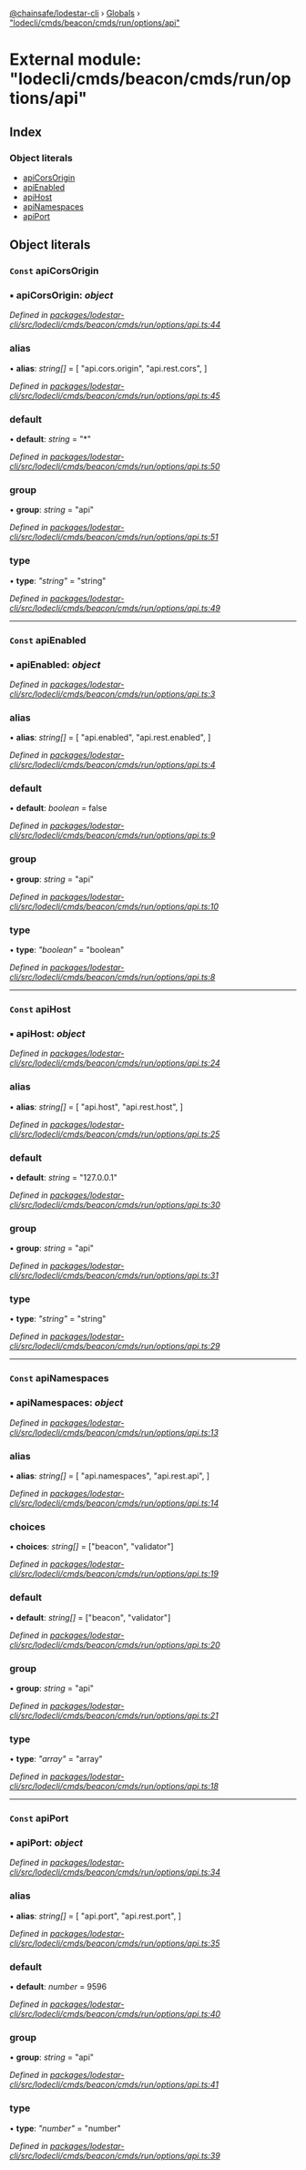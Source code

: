 [@chainsafe/lodestar-cli](../README.md) › [Globals](../globals.md) › ["lodecli/cmds/beacon/cmds/run/options/api"](_lodecli_cmds_beacon_cmds_run_options_api_.md)

# External module: "lodecli/cmds/beacon/cmds/run/options/api"

## Index

### Object literals

* [apiCorsOrigin](_lodecli_cmds_beacon_cmds_run_options_api_.md#const-apicorsorigin)
* [apiEnabled](_lodecli_cmds_beacon_cmds_run_options_api_.md#const-apienabled)
* [apiHost](_lodecli_cmds_beacon_cmds_run_options_api_.md#const-apihost)
* [apiNamespaces](_lodecli_cmds_beacon_cmds_run_options_api_.md#const-apinamespaces)
* [apiPort](_lodecli_cmds_beacon_cmds_run_options_api_.md#const-apiport)

## Object literals

### `Const` apiCorsOrigin

### ▪ **apiCorsOrigin**: *object*

*Defined in [packages/lodestar-cli/src/lodecli/cmds/beacon/cmds/run/options/api.ts:44](https://github.com/ChainSafe/lodestar/blob/2084b4ac7/packages/lodestar-cli/src/lodecli/cmds/beacon/cmds/run/options/api.ts#L44)*

###  alias

• **alias**: *string[]* = [
    "api.cors.origin",
    "api.rest.cors",
  ]

*Defined in [packages/lodestar-cli/src/lodecli/cmds/beacon/cmds/run/options/api.ts:45](https://github.com/ChainSafe/lodestar/blob/2084b4ac7/packages/lodestar-cli/src/lodecli/cmds/beacon/cmds/run/options/api.ts#L45)*

###  default

• **default**: *string* = "*"

*Defined in [packages/lodestar-cli/src/lodecli/cmds/beacon/cmds/run/options/api.ts:50](https://github.com/ChainSafe/lodestar/blob/2084b4ac7/packages/lodestar-cli/src/lodecli/cmds/beacon/cmds/run/options/api.ts#L50)*

###  group

• **group**: *string* = "api"

*Defined in [packages/lodestar-cli/src/lodecli/cmds/beacon/cmds/run/options/api.ts:51](https://github.com/ChainSafe/lodestar/blob/2084b4ac7/packages/lodestar-cli/src/lodecli/cmds/beacon/cmds/run/options/api.ts#L51)*

###  type

• **type**: *"string"* = "string"

*Defined in [packages/lodestar-cli/src/lodecli/cmds/beacon/cmds/run/options/api.ts:49](https://github.com/ChainSafe/lodestar/blob/2084b4ac7/packages/lodestar-cli/src/lodecli/cmds/beacon/cmds/run/options/api.ts#L49)*

___

### `Const` apiEnabled

### ▪ **apiEnabled**: *object*

*Defined in [packages/lodestar-cli/src/lodecli/cmds/beacon/cmds/run/options/api.ts:3](https://github.com/ChainSafe/lodestar/blob/2084b4ac7/packages/lodestar-cli/src/lodecli/cmds/beacon/cmds/run/options/api.ts#L3)*

###  alias

• **alias**: *string[]* = [
    "api.enabled",
    "api.rest.enabled",
  ]

*Defined in [packages/lodestar-cli/src/lodecli/cmds/beacon/cmds/run/options/api.ts:4](https://github.com/ChainSafe/lodestar/blob/2084b4ac7/packages/lodestar-cli/src/lodecli/cmds/beacon/cmds/run/options/api.ts#L4)*

###  default

• **default**: *boolean* = false

*Defined in [packages/lodestar-cli/src/lodecli/cmds/beacon/cmds/run/options/api.ts:9](https://github.com/ChainSafe/lodestar/blob/2084b4ac7/packages/lodestar-cli/src/lodecli/cmds/beacon/cmds/run/options/api.ts#L9)*

###  group

• **group**: *string* = "api"

*Defined in [packages/lodestar-cli/src/lodecli/cmds/beacon/cmds/run/options/api.ts:10](https://github.com/ChainSafe/lodestar/blob/2084b4ac7/packages/lodestar-cli/src/lodecli/cmds/beacon/cmds/run/options/api.ts#L10)*

###  type

• **type**: *"boolean"* = "boolean"

*Defined in [packages/lodestar-cli/src/lodecli/cmds/beacon/cmds/run/options/api.ts:8](https://github.com/ChainSafe/lodestar/blob/2084b4ac7/packages/lodestar-cli/src/lodecli/cmds/beacon/cmds/run/options/api.ts#L8)*

___

### `Const` apiHost

### ▪ **apiHost**: *object*

*Defined in [packages/lodestar-cli/src/lodecli/cmds/beacon/cmds/run/options/api.ts:24](https://github.com/ChainSafe/lodestar/blob/2084b4ac7/packages/lodestar-cli/src/lodecli/cmds/beacon/cmds/run/options/api.ts#L24)*

###  alias

• **alias**: *string[]* = [
    "api.host",
    "api.rest.host",
  ]

*Defined in [packages/lodestar-cli/src/lodecli/cmds/beacon/cmds/run/options/api.ts:25](https://github.com/ChainSafe/lodestar/blob/2084b4ac7/packages/lodestar-cli/src/lodecli/cmds/beacon/cmds/run/options/api.ts#L25)*

###  default

• **default**: *string* = "127.0.0.1"

*Defined in [packages/lodestar-cli/src/lodecli/cmds/beacon/cmds/run/options/api.ts:30](https://github.com/ChainSafe/lodestar/blob/2084b4ac7/packages/lodestar-cli/src/lodecli/cmds/beacon/cmds/run/options/api.ts#L30)*

###  group

• **group**: *string* = "api"

*Defined in [packages/lodestar-cli/src/lodecli/cmds/beacon/cmds/run/options/api.ts:31](https://github.com/ChainSafe/lodestar/blob/2084b4ac7/packages/lodestar-cli/src/lodecli/cmds/beacon/cmds/run/options/api.ts#L31)*

###  type

• **type**: *"string"* = "string"

*Defined in [packages/lodestar-cli/src/lodecli/cmds/beacon/cmds/run/options/api.ts:29](https://github.com/ChainSafe/lodestar/blob/2084b4ac7/packages/lodestar-cli/src/lodecli/cmds/beacon/cmds/run/options/api.ts#L29)*

___

### `Const` apiNamespaces

### ▪ **apiNamespaces**: *object*

*Defined in [packages/lodestar-cli/src/lodecli/cmds/beacon/cmds/run/options/api.ts:13](https://github.com/ChainSafe/lodestar/blob/2084b4ac7/packages/lodestar-cli/src/lodecli/cmds/beacon/cmds/run/options/api.ts#L13)*

###  alias

• **alias**: *string[]* = [
    "api.namespaces",
    "api.rest.api",
  ]

*Defined in [packages/lodestar-cli/src/lodecli/cmds/beacon/cmds/run/options/api.ts:14](https://github.com/ChainSafe/lodestar/blob/2084b4ac7/packages/lodestar-cli/src/lodecli/cmds/beacon/cmds/run/options/api.ts#L14)*

###  choices

• **choices**: *string[]* = ["beacon", "validator"]

*Defined in [packages/lodestar-cli/src/lodecli/cmds/beacon/cmds/run/options/api.ts:19](https://github.com/ChainSafe/lodestar/blob/2084b4ac7/packages/lodestar-cli/src/lodecli/cmds/beacon/cmds/run/options/api.ts#L19)*

###  default

• **default**: *string[]* = ["beacon", "validator"]

*Defined in [packages/lodestar-cli/src/lodecli/cmds/beacon/cmds/run/options/api.ts:20](https://github.com/ChainSafe/lodestar/blob/2084b4ac7/packages/lodestar-cli/src/lodecli/cmds/beacon/cmds/run/options/api.ts#L20)*

###  group

• **group**: *string* = "api"

*Defined in [packages/lodestar-cli/src/lodecli/cmds/beacon/cmds/run/options/api.ts:21](https://github.com/ChainSafe/lodestar/blob/2084b4ac7/packages/lodestar-cli/src/lodecli/cmds/beacon/cmds/run/options/api.ts#L21)*

###  type

• **type**: *"array"* = "array"

*Defined in [packages/lodestar-cli/src/lodecli/cmds/beacon/cmds/run/options/api.ts:18](https://github.com/ChainSafe/lodestar/blob/2084b4ac7/packages/lodestar-cli/src/lodecli/cmds/beacon/cmds/run/options/api.ts#L18)*

___

### `Const` apiPort

### ▪ **apiPort**: *object*

*Defined in [packages/lodestar-cli/src/lodecli/cmds/beacon/cmds/run/options/api.ts:34](https://github.com/ChainSafe/lodestar/blob/2084b4ac7/packages/lodestar-cli/src/lodecli/cmds/beacon/cmds/run/options/api.ts#L34)*

###  alias

• **alias**: *string[]* = [
    "api.port",
    "api.rest.port",
  ]

*Defined in [packages/lodestar-cli/src/lodecli/cmds/beacon/cmds/run/options/api.ts:35](https://github.com/ChainSafe/lodestar/blob/2084b4ac7/packages/lodestar-cli/src/lodecli/cmds/beacon/cmds/run/options/api.ts#L35)*

###  default

• **default**: *number* = 9596

*Defined in [packages/lodestar-cli/src/lodecli/cmds/beacon/cmds/run/options/api.ts:40](https://github.com/ChainSafe/lodestar/blob/2084b4ac7/packages/lodestar-cli/src/lodecli/cmds/beacon/cmds/run/options/api.ts#L40)*

###  group

• **group**: *string* = "api"

*Defined in [packages/lodestar-cli/src/lodecli/cmds/beacon/cmds/run/options/api.ts:41](https://github.com/ChainSafe/lodestar/blob/2084b4ac7/packages/lodestar-cli/src/lodecli/cmds/beacon/cmds/run/options/api.ts#L41)*

###  type

• **type**: *"number"* = "number"

*Defined in [packages/lodestar-cli/src/lodecli/cmds/beacon/cmds/run/options/api.ts:39](https://github.com/ChainSafe/lodestar/blob/2084b4ac7/packages/lodestar-cli/src/lodecli/cmds/beacon/cmds/run/options/api.ts#L39)*
